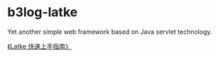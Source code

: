 b3log-latke
===========

Yet another simple web framework based on Java servlet technology.

[《Latke 快速上手指南》](http://dwz.cn/a4E1G)
